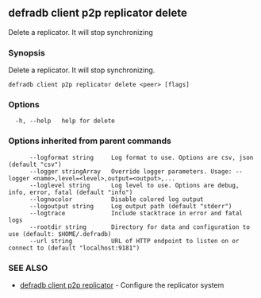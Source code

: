 ## defradb client p2p replicator delete

Delete a replicator. It will stop synchronizing

### Synopsis

Delete a replicator. It will stop synchronizing.

```
defradb client p2p replicator delete <peer> [flags]
```

### Options

```
  -h, --help   help for delete
```

### Options inherited from parent commands

```
      --logformat string     Log format to use. Options are csv, json (default "csv")
      --logger stringArray   Override logger parameters. Usage: --logger <name>,level=<level>,output=<output>,...
      --loglevel string      Log level to use. Options are debug, info, error, fatal (default "info")
      --lognocolor           Disable colored log output
      --logoutput string     Log output path (default "stderr")
      --logtrace             Include stacktrace in error and fatal logs
      --rootdir string       Directory for data and configuration to use (default: $HOME/.defradb)
      --url string           URL of HTTP endpoint to listen on or connect to (default "localhost:9181")
```

### SEE ALSO

* [defradb client p2p replicator](defradb_client_p2p_replicator.md)	 - Configure the replicator system

